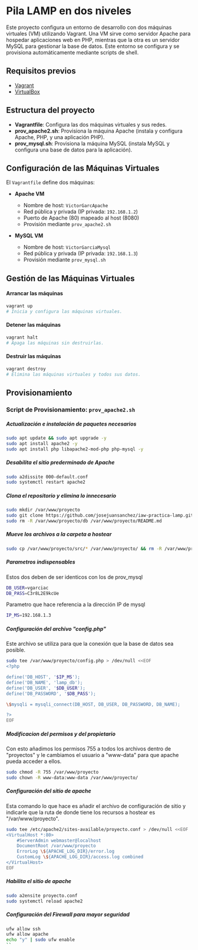 # Pila LAMP en dos niveles

Este proyecto configura un entorno de desarrollo con dos máquinas virtuales (VM) utilizando Vagrant. Una VM sirve como servidor Apache para hospedar aplicaciones web en PHP, mientras que la otra es un servidor MySQL para gestionar la base de datos. Este entorno se configura y se provisiona automáticamente mediante scripts de shell.

## Requisitos previos

- [Vagrant](https://www.vagrantup.com/downloads)
- [VirtualBox](https://www.virtualbox.org/)

## Estructura del proyecto

- **Vagrantfile**: Configura las dos máquinas virtuales y sus redes.
- **prov_apache2.sh**: Provisiona la máquina Apache (instala y configura Apache, PHP, y una aplicación PHP).
- **prov_mysql.sh**: Provisiona la máquina MySQL (instala MySQL y configura una base de datos para la aplicación).

## Configuración de las Máquinas Virtuales

El `Vagrantfile` define dos máquinas:

- **Apache VM**
  - Nombre de host: `VictorGarcApache`
  - Red pública y privada (IP privada: `192.168.1.2`)
  - Puerto de Apache (80) mapeado al host (8080)
  - Provisión mediante `prov_apache2.sh`
  
- **MySQL VM**
  - Nombre de host: `VictorGarciaMysql`
  - Red pública y privada (IP privada: `192.168.1.3`)
  - Provisión mediante `prov_mysql.sh`

## Gestión de las Máquinas Virtuales

#### Arrancar las máquinas
```bash
vagrant up
# Inicia y configura las máquinas virtuales.
```

#### Detener las máquinas
```bash
vagrant halt
# Apaga las máquinas sin destruirlas.
```
#### Destruir las máquinas
```bash
vagrant destroy
# Elimina las máquinas virtuales y todos sus datos.

```

## Provisionamiento

### Script de Provisionamiento: `prov_apache2.sh`


##### Actualización e instalación de paquetes necesarios 
```bash
sudo apt update && sudo apt upgrade -y
sudo apt install apache2 -y
sudo apt install php libapache2-mod-php php-mysql -y
```
##### Desabilita el sitio prederminado de Apache
```bash
sudo a2dissite 000-default.conf
sudo systemctl restart apache2
```
##### Clona el repositorio y elimina lo innecesario
```bash
sudo mkdir /var/www/proyecto
sudo git clone https://github.com/josejuansanchez/iaw-practica-lamp.git /var/www/proyecto
sudo rm -R /var/www/proyecto/db /var/www/proyecto/README.md
```
##### Mueve los archivos a la carpeta a hostear
```bash
sudo cp /var/www/proyecto/src/* /var/www/proyecto/ && rm -R /var/www/proyecto/src/
```
##### Parametros indispensables
Estos dos deben de ser identicos con los de prov_mysql
```bash
DB_USER=vgarciac
DB_PASS=C3r8L2E9kcUe
```
Parametro que hace referencia a la dirección IP de mysql
```bash
IP_MS=192.168.1.3
```

##### Configuración del archivo "config.php" 
Este archivo se utiliza para que la conexión que la base de datos sea posible.
```bash
sudo tee /var/www/proyecto/config.php > /dev/null <<EOF
<?php

define('DB_HOST', '$IP_MS');
define('DB_NAME', 'lamp_db');
define('DB_USER', '$DB_USER');
define('DB_PASSWORD', '$DB_PASS');

\$mysqli = mysqli_connect(DB_HOST, DB_USER, DB_PASSWORD, DB_NAME);

?>
EOF

```

##### Modificacion del permisos y del propietario 
Con esto añadimos los permisos 755 a todos los archivos dentro de "proyectos" y le cambiamos el usuario a "www-data" para que apache pueda acceder a ellos.
```bash
sudo chmod -R 755 /var/www/proyecto
sudo chown -R www-data:www-data /var/www/proyecto/
```
##### Configuración del sitio de apache
Esta comando lo que hace es añadir el archivo de configuración de sitio y indicarle que la ruta de donde tiene los recursos a hostear es "/var/www/proyecto".
```bash
sudo tee /etc/apache2/sites-available/proyecto.conf > /dev/null <<EOF
<VirtualHost *:80>
    #ServerAdmin webmaster@localhost
    DocumentRoot /var/www/proyecto
    ErrorLog \${APACHE_LOG_DIR}/error.log
    CustomLog \${APACHE_LOG_DIR}/access.log combined
</VirtualHost>
EOF
```

##### Habilita el sitio de apache 
```bash
sudo a2ensite proyecto.conf
sudo systemctl reload apache2
```

##### Configuración del Firewall para mayor seguridad
```bash
ufw allow ssh
ufw allow apache
echo "y" | sudo ufw enable
``
